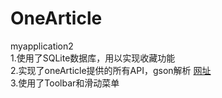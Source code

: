 # OneArticle
myapplication2 <br>
1.使用了SQLite数据库，用以实现收藏功能<br>
2.实现了oneArticle提供的所有API，gson解析 [网址](https://github.com/jokermonn/-Api/blob/master/OneArticle.md)<br>
3.使用了Toolbar和滑动菜单
